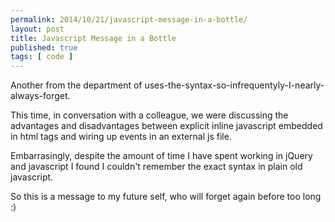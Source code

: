 ```yaml
---
permalink: 2014/10/21/javascript-message-in-a-bottle/
layout: post
title: Javascript Message in a Bottle
published: true
tags: [ code ]
---
```

   
Another from the department of uses-the-syntax-so-infrequentyly-I-nearly-always-forget.

This time, in conversation with a colleague, we were discussing the advantages 
and disadvantages between explicit inline javascript embedded in html tags 
and wiring up events in an external js file.

Embarrasingly, despite the amount of time I have spent working in jQuery and 
javascript I found I couldn't remember the exact syntax in plain old javascript.

So this is a message to my future self, who will forget again before too long :)

<script src="https://gist.github.com/deejaygraham/b9beb6ffc1a489517ba4.js"></script>
